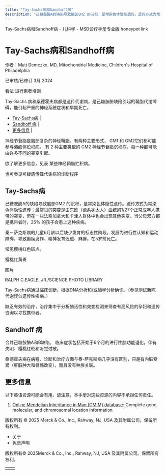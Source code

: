 ```yaml
---
title: "Tay-Sachs病和Sandhoff病"
description: "己糖胺酶A的缺陷导致脑部GM2 的沉积，是常染色体隐性遗传。遗传方式为常染色体隐性遗传；最常见的突变是由东欧（德系犹太人）血统的1/27个正常成年人携带的突变，但在一些法裔加拿大和卡津人群体中也会出现其他突变。当父母双方都是携带者时，25% 的孩子会患上这种疾病。"
---
```


﻿Tay-Sachs病和Sandhoff病 - 儿科学 - MSD诊疗手册专业版 honeypot link

# Tay-Sachs病和Sandhoff病

作者：Matt Demczko, MD, Mitochondrial Medicine, Children's Hospital of Philadelphia

已审核/已修订 3月 2024

看法 进行患者培训

Tay-Sachs 病和桑德霍夫病都是遗传代谢病，是己糖胺酶缺陷引起的鞘脂代谢障碍，能引起严重的神经系统症状和早期死亡。

- [Tay-Sachs病](#Tay-Sachs病_v88762600_zh) \|
- [Sandhoff 病](#Sandhoff-病_v88762610_zh) \|
- [更多信息](#更多信息_v59174668_zh) \|

神经节苷脂是脑部复杂的神经鞘脂。有两种主要形式， GM1 和 GM2它们都可能参与溶酶体贮积病。 有 2 种主要类型的 GM2 神经节苷脂沉积症，每一种都可能由许多不同的突变引起。

欲了解更多信息，见表 某些神经鞘脂贮积病。

也可参见可疑遗传性代谢病的诊断程序

## Tay-Sachs病

己糖胺酶A的缺陷导致脑部GM2 的沉积，是常染色体隐性遗传。遗传方式为常染色体隐性遗传；最常见的突变是由东欧（德系犹太人）血统的1/27个正常成年人携带的突变，但在一些法裔加拿大和卡津人群体中也会出现其他突变。当父母双方都是携带者时，25% 的孩子会患上这种疾病。

秦－萨克斯病的儿童6月龄以后缺少发育的标志性阶段，发展为进行性认知和运动障碍，导致癫痫发作、精神发育迟缓、麻痹，在5岁前死亡。

常见樱桃红色斑点。

樱桃红黄斑



图片

RALPH C.EAGLE, JR./SCIENCE PHOTO LIBRARY

Tay-Sachs病通过临床诊断，根据DNA分析和/或酶学分析确诊。（参见测试新陈代谢疑似遗传性疾病。）

缺乏有效的治疗，治疗集中于分析酶活性和突变检测来筛查有高风险的孕妇和遗传咨询以寻找携带者。

## Sandhoff 病

合并己糖胺酶A和B缺陷。 临床症状包括开始于6个月的进行性脑功能退化，伴有失明、樱桃红斑和听觉过敏。

桑德霍夫病在病程、诊断和治疗方面与泰-萨克斯病几乎没有区别，只是有内脏受累（肝脏肿大和骨骼改变），而且没有种族关联。

## 更多信息

以下英语资源可能会有用。请注意，本手册对这些资源的内容不承担任何责任。

1. [Online Mendelian Inheritance in Man (OMIM) database](https://www.omim.org/): Complete gene, molecular, and chromosomal location information




版权所有 © 2025
Merck & Co., Inc., Rahway, NJ, USA 及其附属公司。保留所有权利。

- 关于
- 免责声明

版权所有© 2025Merck & Co., Inc., Rahway, NJ, USA 及其附属公司。保留所有权利。

|     |     |
| --- | --- |
|  |  |